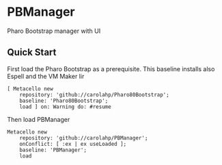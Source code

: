 # PBManager
Pharo Bootstrap manager with UI

## Quick Start

First load the Pharo Bootstrap as a prerequisite. This baseline installs also Espell and the VM Maker lir

```Smalltalk
[ Metacello new 
	repository: 'github://carolahp/Pharo80Bootstrap';
	baseline: 'Pharo80Bootstrap';
	load ] on: Warning do: #resume
```

Then load PBManager
```Smalltalk
Metacello new 
	repository: 'github://carolahp/PBManager';
	onConflict: [ :ex | ex useLoaded ];
	baseline: 'PBManager';
	load
```

